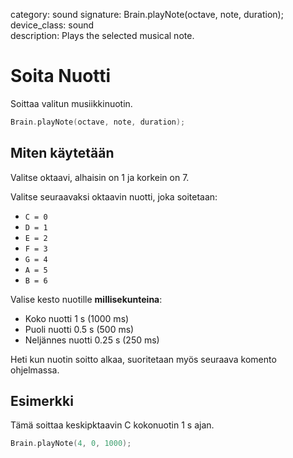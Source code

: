 category: sound 
signature: Brain.playNote(octave, note, duration);  
device_class: sound  
description: Plays the selected musical note.

# Soita Nuotti

Soittaa valitun musiikkinuotin.

```cpp
Brain.playNote(octave, note, duration);
```

## Miten käytetään

Valitse oktaavi, alhaisin on 1 ja korkein on 7. 

Valitse seuraavaksi oktaavin nuotti, joka soitetaan:
- `C = 0`
- `D = 1`
- `E = 2`
- `F = 3`
- `G = 4`
- `A = 5`
- `B = 6`

Valise kesto nuotille **millisekunteina**:

- Koko nuotti 1 s (1000 ms)
- Puoli nuotti 0.5 s (500 ms)
- Neljännes nuotti 0.25 s (250 ms)

Heti kun nuotin soitto alkaa, suoritetaan myös seuraava komento ohjelmassa.

## Esimerkki

Tämä soittaa keskipktaavin C kokonuotin 1 s ajan.

```cpp
Brain.playNote(4, 0, 1000);
```

<advanced>
</advanced>
